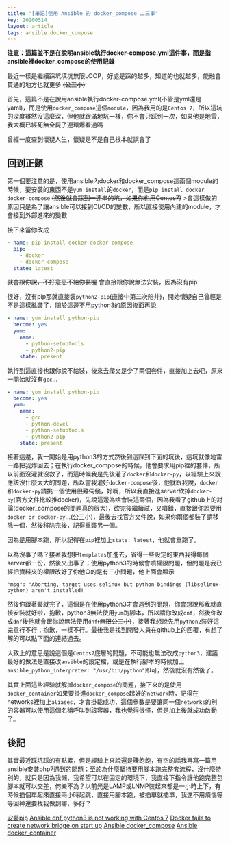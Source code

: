 ```yaml
---
title: "[筆記]使用 Ansible 的 docker_compose 二三事"
key: 20200514
layout: article
tags: ansible docker_compose
---
```


**注意：這篇並不是在說明ansible執行docker-compose.yml這件事，而是指ansible裡docker_compose的使用記錄**

<!--more-->
最近一樣是繼續踩坑填坑無限LOOP，好處是踩的越多，知道的也就越多，能融會貫通的地方也就更多 ~~(公三小)~~


首先，這篇不是在說用ansible執行docker-compose.yml(不管是yml還是yaml)，而是使用`docker_compose`這個`module`，因為我用的是`Centos 7`，所以這坑的深度雖然沒這麼深，但他就跟滿地坑一樣，你不會只踩到一次，如果他是地雷，我大概已經死無全屍了~~連環爆看過嗎~~


曾經一度查到懷疑人生，懷疑是不是自己根本就誤會了


## 回到正題

第一個要注意的是，使用ansible內docker和docker_compose這兩個module的時候，要安裝的東西不是`yum install`的`docker`，而是`pip install docker docker-compose` ~~(然後就會踩到一連串的坑，如果你也用Centos7)~~
	>會這樣做的原因只是為了讓ansible可以接到CI/CD的變數，所以直接使用內建的module，才會接到外部進來的變數

接下來當你改成
``` yml
- name: pip install docker docker-compose
  pip:
    - docker
    - docker-compose
  state: latest
```

~~就會跟你說，不好意思不給你裝喔~~
會直接跟你說無法安裝，因為沒有pip

很好，沒有pip那就直接裝`python2-pip`~~(直接中第二次陷井)~~，開始懷疑自己曾經是不是這樣亂裝了，關於這邊不用python3的原因後面再說
``` yml
- name: yum install python-pip
  become: yes
  yum:
    name: 
      - python-setuptools
      - python2-pip
    state: present
```


執行到這直接也跟你說不給裝，後來去爬文是少了兩個套件，直接加上去吧，原來一開始就沒有`gcc`...
``` yml
- name: yum install python-pip
  become: yes
  yum:
    name: 
      - gcc
      - python-devel
      - python-setuptools
      - python2-pip
    state: present
```


接著這邊，我一開始是用python3的方式然後到這踩到下面的坑後，這坑就像地雷一路把我炸回去；在執行docker_compose的時候，他會要求用pip裡的套件，所以前面沒灌就沒救了，而這時候我是先後灌了`docker`和`docker-py`，以經驗上來說應該沒什麼太大的問題，所以當我灌好`docker-compose`後，他就跟我說，`docker`和`docker-py`請挑一個使用~~很難伺候~~，好啊，所以我直接進server砍掉`docker-py`(官方文件比較推docker)，先說這邊為啥會裝這兩個，因為我看了github上的討論(docker_compose的問題真的很大)，砍完後繼續試，又噴錯，直接跟你說要用`docker or docker-py`...(公三小)，最後去找官方文件說，如果你兩個都裝了請移除一個，然後移除完後，記得重裝另一個。


因為是用腳本跑，所以記得在`pip`裡加上`state: latest`，他就會重跑了。


以為沒事了嗎？接著我想把`templates`加進去，省得一些設定的東西我得每個server都一份，然後又出事了；使用python3的時候會噴權限問題，但問題是我已經把資料夾的權限改好了~~你他○的是有三小問題~~，他上面會顯示

`"msg": "Aborting, target uses selinux but python bindings (libselinux-python) aren't installed!`

然後你跟著裝就完了，這個是在使用python3才會遇到的問題，你會想說那我就直接安裝就好啦，抱歉，python3無法使用`yum`跑腳本，所以請你改成`dnf`，然後你改成`dnf`後他就會跟你說無法使用`dnf`~~(無限公三小)~~，接著我想說先用`python2`裝好這完意行不行；抱歉，一樣不行。最後我是找到開發人員在github上的回覆，有想了解的可以點下面的連結過去。


大致上的意思是說這個是`Centos7`底層的問題，不可能也無法改成`python3`，建議最好的做法是直接改`ansible`的設定檔，或是在執行腳本的時候加上`ansible_python_interpreter: "/usr/bin/python"`即可，然後就沒有然後了。


其實上面這些經驗就解掉`docker_compose`的問題，接下來的是使用`docker_container`如果要掛進`docker_compose`起好的`network`時，記得在networks裡加上`aliases`，才會掛載成功，這個參數是要讓同一個`networks`的別的容器可以使用這個名稱呼叫到該容器，我也覺得很怪，但是加上後就成功啟動了。



## 後記
其實最近踩坑踩的有點累，但是經驗上來說還是賺飽飽，有空的話我再寫一篇用ansible安裝php7遇到的問題；至於為什麼堅持要用腳本跑完整套流程，沒什麼特別的，就只是因為我懶，我希望可以在固定的環境下，我直接下指令讓他跑完整包腳本就可以交差，何樂不為？以前光是LAMP或LNMP裝起來都是一小時上下，有時候插個單起來直接兩小時起跳，直接用腳本跑，被插單就插單，我還不用煩惱等等回神還要找我做到哪，多好？


[安裝pip](https://ansible.tw/#!docs/installation.md)
[Ansible dnf python3 is not working with Centos 7](https://github.com/ansible/ansible/issues/67083)
[Docker fails to create network bridge on start up](https://github.com/moby/moby/issues/18113)
[Ansible docker_compose](https://docs.ansible.com/ansible/latest/modules/docker_compose_module.html)
[Ansible docker_container](https://docs.ansible.com/ansible/latest/modules/docker_container_module.html)